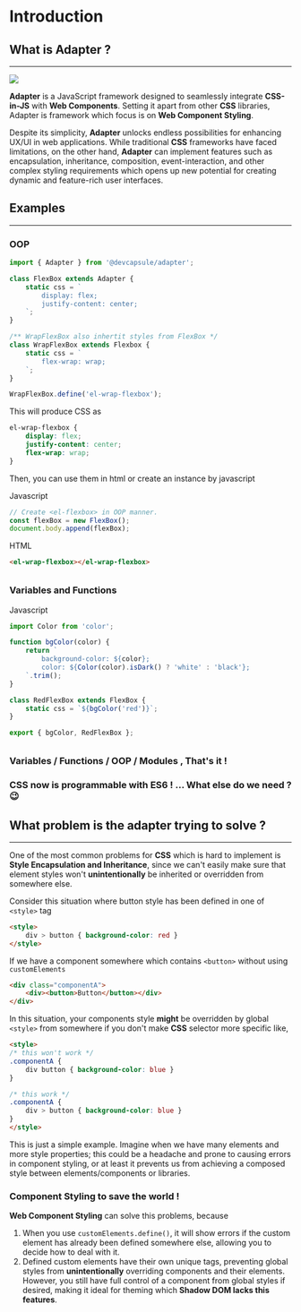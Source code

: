 # Introduction

## What is Adapter ?
---

<div class="aspect-ratio-21-9">
    <img src="./adapter.jpg">
</div>

**Adapter** is a JavaScript framework designed to seamlessly integrate
**CSS-in-JS** with **Web Components**. Setting it apart from other
**CSS** libraries, Adapter is framework which focus is on
**Web Component Styling**.

Despite its simplicity, **Adapter** unlocks endless possibilities
for enhancing UX/UI in web applications. While traditional **CSS** frameworks
have faced limitations, on the other hand, **Adapter** can implement features
such as encapsulation, inheritance, composition, event-interaction,
and other complex styling requirements which opens up new potential
for creating dynamic and feature-rich user interfaces.

## Examples
---

### OOP

```ts
import { Adapter } from '@devcapsule/adapter';

class FlexBox extends Adapter {
    static css = `
        display: flex;
        justify-content: center;
    `;
}

/** WrapFlexBox also inhertit styles from FlexBox */
class WrapFlexBox extends Flexbox {
    static css = `
        flex-wrap: wrap;
    `;
}

WrapFlexBox.define('el-wrap-flexbox');
```

This will produce CSS as

```css
el-wrap-flexbox {
    display: flex;
    justify-content: center;
    flex-wrap: wrap;
}

```

Then, you can use them in html or create an instance by javascript

<el-code-block>
<div el="bar-top-left">Javascript</div>

```js
// Create <el-flexbox> in OOP manner.
const flexBox = new FlexBox();
document.body.append(flexBox);
```
</el-code-block>

<el-code-block>
<div el="bar-top-left">HTML</div>

```html
<el-wrap-flexbox></el-wrap-flexbox>
```
</el-code-block>

<div style="margin-top: 2rem;"></div>

### Variables and Functions

<el-code-block>
<div el="bar-top-left">Javascript</div>

```ts
import Color from 'color';

function bgColor(color) {
    return `
        background-color: ${color};
        color: ${Color(color).isDark() ? 'white' : 'black'};
    `.trim();
}

class RedFlexBox extends FlexBox {
    static css = `${bgColor('red')}`;
}

export { bgColor, RedFlexBox };
```
</el-code-block>

<div style="margin-top: 2rem;"></div>

### Variables / Functions / OOP / Modules , That's it !

### CSS now is programmable with ES6 ! ... What else do we need ? 😉

## What problem is the adapter trying to solve ?
---

One of the most common problems for **CSS** which is hard to implement
is **Style Encapsulation and Inheritance**, since we can't easily make sure that element styles
won't **unintentionally** be inherited or overridden from somewhere else.

Consider this situation where button style has been defined
in one of `<style>` tag

```html
<style>
    div > button { background-color: red }
</style>
```

If we have a component somewhere which contains `<button>` without using
`customElements`

```html
<div class="componentA">
    <div><button>Button</button></div>
</div>
```

In this situation, your components style **might** be overridden by
global `<style>` from somewhere if you don't make **CSS** selector
more specific like,

```html
<style>
/* this won't work */
.componentA {
    div button { background-color: blue }
}

/* this work */
.componentA {
    div > button { background-color: blue }
}
</style>
```
This is just a simple example. Imagine when we have many elements
and more style properties; this could be a headache
and prone to causing errors in component styling,
or at least it prevents us from achieving a composed style
between elements/components or libraries.

### Component Styling to save the world !

**Web Component Styling** can solve this problems, because
1. When you use `customElements.define()`, it will show errors
   if the custom element has already been defined somewhere else,
   allowing you to decide how to deal with it.
2. Defined custom elements have their own unique tags,
   preventing global styles from **unintentionally** overriding components
   and their elements. However, you still have full control of a component
   from global styles if desired, making it ideal for theming
   which **Shadow DOM lacks this features**.